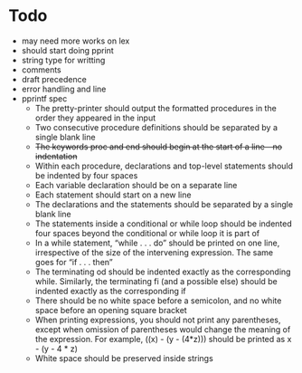 # Todo

+ may need more works on lex
+ should start doing pprint
+ string type for writting
+ comments
+ draft precedence
+ error handling and line
+ pprintf spec
    * The pretty-printer should output the formatted procedures in the order they appeared in the input
    * Two consecutive procedure definitions should be separated by a single blank line
    * ~~The keywords proc and end should begin at the start of a line—no indentation~~
    * Within each procedure, declarations and top-level statements should be indented by four spaces
    * Each variable declaration should be on a separate line
    * Each statement should start on a new line
    * The declarations and the statements should be separated by a single blank line
    * The statements inside a conditional or while loop should be indented four spaces beyond the conditional or while loop it is part of
    * In a while statement, “while . . . do” should be printed on one line, irrespective of the size of the intervening expression. The same goes for “if . . . then”
    * The terminating od should be indented exactly as the corresponding while. Similarly, the terminating fi (and a possible else) should be indented exactly as the corresponding if
    * There should be no white space before a semicolon, and no white space before an opening square bracket
    * When printing expressions, you should not print any parentheses, except when omission of parentheses would change the meaning of the expression. For example, ((x) - (y - (4*z))) should be printed as x - (y - 4 * z)
    * White space should be preserved inside strings